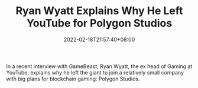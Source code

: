 ﻿---
title: "Ryan Wyatt Explains Why He Left YouTube for Polygon Studios"
date: 2022-02-18T21:57:40+08:00
lastmod: 2022-02-18T16:45:40+08:00
draft: false
authors: ["Edana"]
description: "In a recent interview with GameBeast, Ryan Wyatt, the ex head of Gaming at YouTube, explains why he left the giant to join a relatively small company with big plans for blockchain gaming: Polygon Studios."
featuredImage: "ryan-wyatt-explains-why-he-left-youtube-for-polygon-studios.jpg"
tags: ["Virtual World","Play to Earn"]
categories: ["news"]
news: ["Virtual World"]
weight: 
lightgallery: true
pinned: false
recommend: false
recommend1: false
---

In a recent interview with GameBeast, Ryan Wyatt, the ex head of Gaming at YouTube, explains why he left the giant to join a relatively small company with big plans for blockchain gaming: Polygon Studios.

<!--more-->

